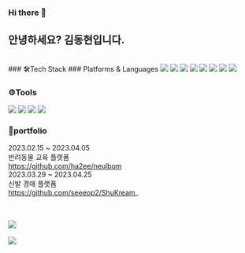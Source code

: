 ### Hi there 👋

<!--
**ha2ee/ha2ee** is a ✨ _special_ ✨ repository because its `README.md` (this file) appears on your GitHub profile.

Here are some ideas to get you started:

- 🔭 I’m currently working on ...
- 🌱 I’m currently learning ...
- 👯 I’m looking to collaborate on ...
- 🤔 I’m looking for help with ...
- 💬 Ask me about ...
- 📫 How to reach me: ...
- 😄 Pronouns: ...
- ⚡ Fun fact: ...
-->

## 안녕하세요? 김동현입니다.
<br>
### 🛠Tech Stack
### Platforms & Languages
<img src="https://img.shields.io/badge/Java-blue?style=flat&logo=Java&logoColor=white"/>
<img src="https://img.shields.io/badge/HTML-orange?style=for-the-badge&logo=아이콘 이름&logoColor=white">
<img src="https://img.shields.io/badge/HTML-orange?style=&logo=#E34F26&logoColor=white"/>
<img src="https://img.shields.io/badge/CSS-blue?style=for-the-badge&logo=#1572B6&logoColor=white"/>
<img src="https://img.shields.io/badge/JavaScript-yellow?style=for-the-badge&logo=#F7DF1E&logoColor=white"/>
<img src="https://img.shields.io/badge/jQuery-blue?style=for-the-badge&logo=#0769AD&logoColor=white"/>
<img src="https://img.shields.io/badge/OracleSQL-red?style=for-the-badge&logo=#F80000&logoColor=white"/>
<img src="https://img.shields.io/badge/Spring-green?style=for-the-badge&logo=#6DB33F&logoColor=white"/>
<br>

### ⚙Tools
<img src="https://img.shields.io/badge/Eclipse-violet?style=for-the-badge&logo=#2C2255&logoColor=white"/>
<img src="https://img.shields.io/badge/Visual Studio Code-skyblue?style=for-the-badge&logo=#007ACC&logoColor=white"/>
<img src="https://img.shields.io/badge/Apache Tomcat-beige?style=for-the-badge&logo=#F8DC75&logoColor=white"/>
<img src="https://img.shields.io/badge/GitHub-black?style=for-the-badge&logo=#181717&logoColor=white"/>
<br>

### 📕portfolio
2023.02.15 ~ 2023.04.05<br>
반려동물 교육 플랫폼<br>
https://github.com/ha2ee/neulbom
<br>
2023.03.29 ~ 2023.04.25<br>
신발 경매 플랫폼<br>
https://github.com/seeeop2/ShuKream_
<br><br><br>


<img src="https://github-readme-stats.vercel.app/api/top-langs/?username=ha2ee&layout=compact"><br><br>
<img src="https://github-readme-stats.vercel.app/api?username=ha2ee&show_icons=true">
